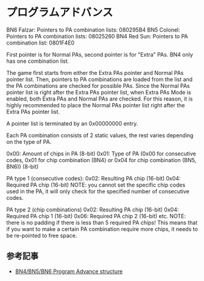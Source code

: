 # プログラムアドバンス

BN6 Falzar:
Pointers to PA combination lists: 080295B4
BN5 Colonel:
Pointers to PA combination lists: 08025260
BN4 Red Sun:
Pointers to PA combination list: 0801F4E0

First pointer is for Normal PAs, second pointer is for "Extra" PAs. BN4 only has one combination list.

The game first starts from either the Extra PAs pointer and Normal PAs pointer list. Then, pointers to PA combinations are loaded from the list and the PA combinations are checked for possible PAs. Since the Normal PAs pointer list is right after the Extra PAs pointer list, when Extra PAs Mode is enabled, both Extra PAs and Normal PAs are checked. For this reason, it is highly recommended to place the Normal PAs pointer list right after the Extra PAs pointer list.

A pointer list is terminated by an 0x00000000 entry.



Each PA combination consists of 2 static values, the rest varies depending on the type of PA.

0x00: Amount of chips in PA (8-bit)
0x01: Type of PA (0x00 for consecutive codes, 0x01 for chip combination (BN4) or 0x04 for chip combination (BN5, BN6)) (8-bit)

PA type 1 (consecutive codes):
0x02: Resulting PA chip (16-bit)
0x04: Required PA chip (16-bit)
NOTE: you cannot set the specific chip codes used in the PA, it will only check for the specified number of consecutive codes.

PA type 2 (chip combinations)
0x02: Resulting PA chip (16-bit)
0x04: Required PA chip 1 (16-bit)
0x06: Required PA chip 2 (16-bit)
etc.
NOTE: there is no padding if there is less than 5 required PA chips! This means that if you want to make a certain PA combination require more chips, it needs to be re-pointed to free space.


## 参考記事

- [BN4/BN5/BN6 Program Advance structure](https://forums.therockmanexezone.com/bn4-bn5-bn6-program-advance-structure-t5337.html)